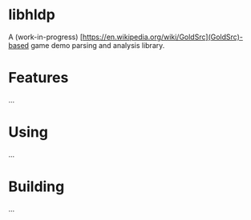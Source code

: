 # libhldp

A (work-in-progress) [https://en.wikipedia.org/wiki/GoldSrc](GoldSrc)-based game demo parsing and analysis library.

# Features

...

# Using

...

# Building

...
